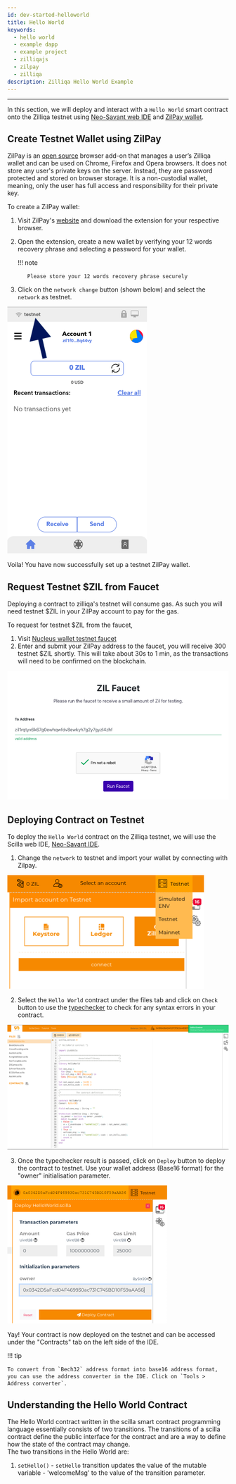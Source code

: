 ```yaml
---
id: dev-started-helloworld
title: Hello World
keywords:
  - hello world
  - example dapp
  - example project
  - zilliqajs
  - zilpay
  - zilliqa
description: Zilliqa Hello World Example
---
```


---

In this section, we will deploy and interact with a `Hello World` smart contract
onto the Zilliqa testnet using [Neo-Savant web IDE](https://ide.zilliqa.com/#/)
and [ZilPay wallet](https://zilpay.xyz/).

## Create Testnet Wallet using ZilPay

ZilPay is an [open source](https://github.com/zilpay/zil-pay) browser add-on
that manages a user’s Zilliqa wallet and can be used on Chrome, Firefox and
Opera browsers. It does not store any user's private keys on the server.
Instead, they are password protected and stored on browser storage. It is a
non-custodial wallet, meaning, only the user has full access and responsibility
for their private key.

To create a ZilPay wallet:

1.  Visit ZilPay's [website](https://zilpay.xyz/) and download the extension for
    your respective browser.
2.  Open the extension, create a new wallet by verifying your 12 words recovery
    phrase and selecting a password for your wallet.

    !!! note

           Please store your 12 words recovery phrase securely

3.  Click on the `network change` button (shown below) and select the `network`
    as testnet.

!["Change Network Button"](../../assets/img/dev-dapps/getting-started/zilpay-change-network-btn.png)

Voila! You have now successfully set up a testnet ZilPay wallet.

## Request Testnet $ZIL from Faucet

Deploying a contract to zilliqa's testnet will consume gas. As such you will
need testnet $ZIL in your ZilPay account to pay for the gas.

To request for testnet $ZIL from the faucet,

1. Visit [Nucleus wallet testnet faucet](https://dev-wallet.zilliqa.com/faucet)
2. Enter and submit your ZilPay address to the faucet, you will receive 300
   testnet $ZIL shortly. This will take about 30s to 1 min, as the transactions
   will need to be confirmed on the blockchain.

!["Nucleus Wallet Faucet"](../../assets/img/dev-dapps/getting-started/nucleus-faucet.png)

## Deploying Contract on Testnet

To deploy the `Hello World` contract on the Zilliqa testnet, we will use the
Scilla web IDE, [Neo-Savant IDE](https://ide.zilliqa.com/).

1. Change the `network` to testnet and import your wallet by connecting with
   Zilpay.

!["IDE Step1"](../../assets/img/dev-dapps/getting-started/neo-savant-step1.png)

2. Select the `Hello World` contract under the files tab and click on `Check`
   button to use the
   [typechecker](https://scilla.readthedocs.io/en/latest/scilla-checker.html) to
   check for any syntax errors in your contract.

!["IDE Step2"](../../assets/img/dev-dapps/getting-started/neo-savant-step2.png)

3. Once the typechecker result is passed, click on `Deploy` button to deploy the
   contract to testnet. Use your wallet address (Base16 format) for the "owner"
   initialisation parameter.

!["IDE Step3"](../../assets/img/dev-dapps/getting-started/neo-savant-step3.png)

Yay! Your contract is now deployed on the testnet and can be accessed under the
"Contracts" tab on the left side of the IDE.

!!! tip

    To convert from `Bech32` address format into base16 address format, you can use the address converter in the IDE. Click on `Tools > Address converter`.

## Understanding the Hello World Contract

The Hello World contract written in the scilla smart contract programming
language essentially consists of two transitions. The transitions of a scilla
contract define the public interface for the contract and are a way to define
how the state of the contract may change.<br/> The two transitions in the Hello
World are:

1. `setHello()` - `setHello` transition updates the value of the mutable
   variable - 'welcomeMsg' to the value of the transition parameter.
